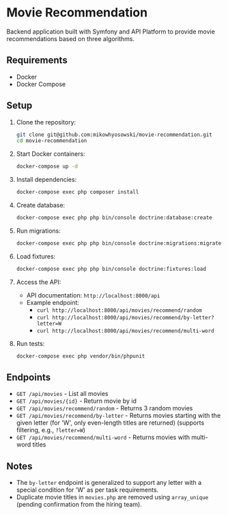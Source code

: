 # Movie Recommendation

Backend application built with Symfony and API Platform to provide movie recommendations based on three algorithms.

## Requirements

- Docker
- Docker Compose

## Setup

1. Clone the repository:

   ```bash
   git clone git@github.com:mikowhyosowski/movie-recommendation.git
   cd movie-recommendation
   ```
2. Start Docker containers:

   ```bash
   docker-compose up -d
   ```
3. Install dependencies:

   ```bash
   docker-compose exec php composer install
   ```
4. Create database:

   ```bash
   docker-compose exec php php bin/console doctrine:database:create
   ```
5. Run migrations:

   ```bash
   docker-compose exec php php bin/console doctrine:migrations:migrate
   ```
6. Load fixtures:

   ```bash
   docker-compose exec php php bin/console doctrine:fixtures:load
   ```
7. Access the API:
   - API documentation: `http://localhost:8000/api`
   - Example endpoint: 
     - `curl http://localhost:8000/api/movies/recommend/random`
     - `curl http://localhost:8000/api/movies/recommend/by-letter?letter=W`
     - `curl http://localhost:8000/api/movies/recommend/multi-word`
8. Run tests:

   ```bash
   docker-compose exec php vendor/bin/phpunit
   ```

## Endpoints

- `GET /api/movies` - List all movies
- `GET /api/movies/{id}` - Return movie by id
- `GET /api/movies/recommend/random` - Returns 3 random movies
- `GET /api/movies/recommend/by-letter` - Returns movies starting with the given letter (for 'W', only even-length titles are returned) (supports filtering, e.g., `?letter=W`)
- `GET /api/movies/recommend/multi-word` - Returns movies with multi-word titles

## Notes

- The `by-letter` endpoint is generalized to support any letter with a special condition for 'W' as per task requirements.
- Duplicate movie titles in `movies.php` are removed using `array_unique` (pending confirmation from the hiring team).

